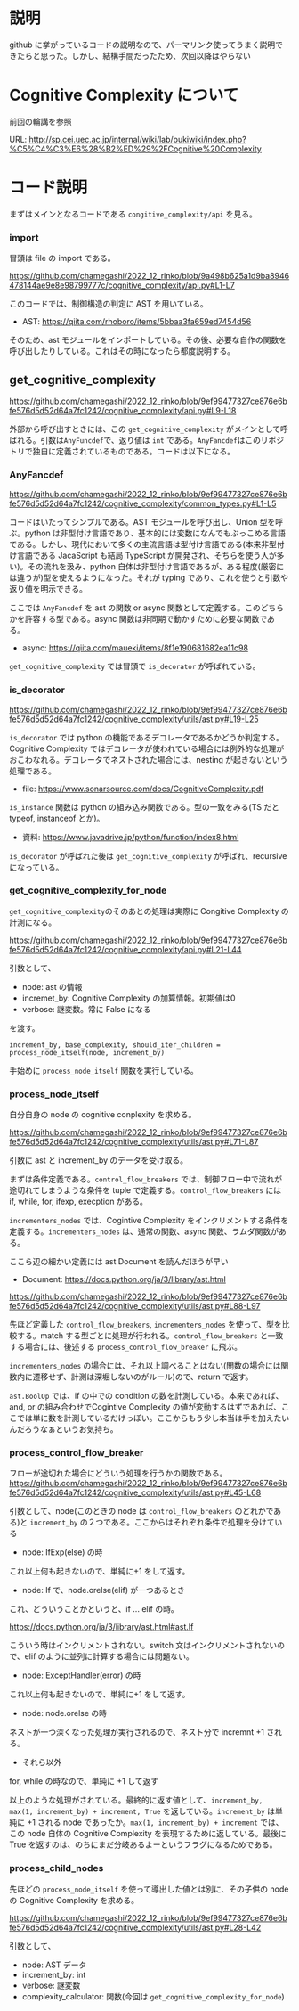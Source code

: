 # 説明

github に挙がっているコードの説明なので、パーマリンク使ってうまく説明できたらと思った。しかし、結構手間だったため、次回以降はやらない

# Cognitive Complexity について

前回の輪講を参照

URL: http://sp.cei.uec.ac.jp/internal/wiki/lab/pukiwiki/index.php?%C5%C4%C3%E6%28%B2%ED%29%2FCognitive%20Complexity

# コード説明

まずはメインとなるコードである `congitive_complexity/api` を見る。

### import

冒頭は file の import である。

https://github.com/chamegashi/2022_12_rinko/blob/9a498b625a1d9ba8946478144ae9e8e98799777c/cognitive_complexity/api.py#L1-L7

このコードでは、制御構造の判定に AST を用いている。

- AST: https://qiita.com/rhoboro/items/5bbaa3fa659ed7454d56

そのため、ast モジュールをインポートしている。その後、必要な自作の関数を呼び出したりしている。これはその時になったら都度説明する。

## get_cognitive_complexity

https://github.com/chamegashi/2022_12_rinko/blob/9ef99477327ce876e6bfe576d5d52d64a7fc1242/cognitive_complexity/api.py#L9-L18

外部から呼び出すときには、この `get_cognitive_complexity` がメインとして呼ばれる。引数は`AnyFuncdef`で、返り値は `int` である。`AnyFancdef`はこのリポジトリで独自に定義されているものである。コードは以下になる。

### AnyFancdef

https://github.com/chamegashi/2022_12_rinko/blob/9ef99477327ce876e6bfe576d5d52d64a7fc1242/cognitive_complexity/common_types.py#L1-L5

コードはいたってシンプルである。AST モジュールを呼び出し、Union 型を呼ぶ。python は非型付け言語であり、基本的には変数になんでもぶっこめる言語である。しかし、現代において多くの主流言語は型付け言語である(本来非型付け言語である JacaScript も結局 TypeScript が開発され、そちらを使う人が多い)。その流れを汲み、python 自体は非型付け言語であるが、ある程度(厳密には違うが)型を使えるようになった。それが typing であり、これを使うと引数や返り値を明示できる。

ここでは `AnyFancdef` を ast の関数 or async 関数として定義する。このどちらかを許容する型である。async 関数は非同期で動かすために必要な関数である。
- async: https://qiita.com/maueki/items/8f1e190681682ea11c98

 `get_cognitive_complexity` では冒頭で `is_decorator` が呼ばれている。

### is_decorator

https://github.com/chamegashi/2022_12_rinko/blob/9ef99477327ce876e6bfe576d5d52d64a7fc1242/cognitive_complexity/utils/ast.py#L19-L25

`is_decorator` では python の機能であるデコレータであるかどうか判定する。Cognitive Complexity ではデコレータが使われている場合には例外的な処理がおこわなれる。デコレータでネストされた場合には、nesting が起きないという処理である。

- file: https://www.sonarsource.com/docs/CognitiveComplexity.pdf

`is_instance` 関数は python の組み込み関数である。型の一致をみる(TS だと typeof, instanceof とか)。

- 資料: https://www.javadrive.jp/python/function/index8.html

`is_decorator` が呼ばれた後は `get_cognitive_complexity` が呼ばれ、recursive になっている。

### get_cognitive_complexity_for_node
`get_cognitive_complexity`のそのあとの処理は実際に Congitive Complexity の計測になる。

https://github.com/chamegashi/2022_12_rinko/blob/9ef99477327ce876e6bfe576d5d52d64a7fc1242/cognitive_complexity/api.py#L21-L44

引数として、

- node: ast の情報
- incremet_by: Cognitive Complexity の加算情報。初期値は0
- verbose: 謎変数。常に False になる

を渡す。

```increment_by, base_complexity, should_iter_children = process_node_itself(node, increment_by) ```

手始めに `process_node_itself` 関数を実行している。

### process_node_itself

自分自身の node の cognitive conplexity を求める。

https://github.com/chamegashi/2022_12_rinko/blob/9ef99477327ce876e6bfe576d5d52d64a7fc1242/cognitive_complexity/utils/ast.py#L71-L87

引数に ast と increment_by のデータを受け取る。

まずは条件定義である。`control_flow_breakers` では、制御フロー中で流れが途切れてしまうような条件を tuple で定義する。`control_flow_breakers` には if, while, for, ifexp, execption がある。

`incrementers_nodes` では、Cogintive Complexity をインクリメントする条件を定義する。`incrementers_nodes` は、通常の関数、async 関数、ラムダ関数がある。

ここら辺の細かい定義には ast Document を読んだほうが早い

- Document: https://docs.python.org/ja/3/library/ast.html

https://github.com/chamegashi/2022_12_rinko/blob/9ef99477327ce876e6bfe576d5d52d64a7fc1242/cognitive_complexity/utils/ast.py#L88-L97

先ほど定義した `control_flow_breakers`, `incrementers_nodes` を使って、型を比較する。match する型ごとに処理が行われる。`control_flow_breakers` と一致する場合には、後述する `process_control_flow_breaker` に飛ぶ。

`incrementers_nodes` の場合には、それ以上調べることはない(関数の場合には関数内に遷移せず、計測は深堀しないのがルール)ので、return で返す。

`ast.BoolOp` では、if の中での condition の数を計測している。本来であれば、and, or の組み合わせでCogintive Complexity の値が変動するはずであれば、ここでは単に数を計測しているだけっぽい。ここからもう少し本当は手を加えたいんだろうなぁというお気持ち。

### process_control_flow_breaker
フローが途切れた場合にどういう処理を行うかの関数である。
https://github.com/chamegashi/2022_12_rinko/blob/9ef99477327ce876e6bfe576d5d52d64a7fc1242/cognitive_complexity/utils/ast.py#L45-L68

引数として、node(このときの node は `control_flow_breakers` のどれかである)と `increment_by` の２つである。ここからはそれぞれ条件で処理を分けている

- node: IfExp(else) の時

これ以上何も起きないので、単純に+1 をして返す。

- node: If で、node.orelse(elif) が一つあるとき

これ、どういうことかというと、if ... elif の時。

https://docs.python.org/ja/3/library/ast.html#ast.If

こういう時はインクリメントされない。switch 文はインクリメントされないので、elif のように並列に計算する場合には問題ない。

- node: ExceptHandler(error) の時

これ以上何も起きないので、単純に+1 をして返す。

- node: node.orelse の時

ネストが一つ深くなった処理が実行されるので、ネスト分で incremnt +1 される。

- それら以外

for, while の時なので、単純に +1 して返す

以上のような処理がされている。最終的に返す値として、`increment_by, max(1, increment_by) + increment, True` を返している。`increment_by` は単純に +1 される node であったか。`max(1, increment_by) + increment` では、この node 自体の Cognitive Complexity を表現するために返している。最後に True を返すのは、のちにまだ分岐あるよーというフラグになるためである。

### process_child_nodes

先ほどの `process_node_itself` を使って導出した値とは別に、その子供の node の Cognitive Complexity を求める。

https://github.com/chamegashi/2022_12_rinko/blob/9ef99477327ce876e6bfe576d5d52d64a7fc1242/cognitive_complexity/utils/ast.py#L28-L42

引数として、
- node: AST データ
- increment_by: int
- verbose: 謎変数
- complexity_calculator: 関数(今回は `get_cognitive_complexity_for_node`)
